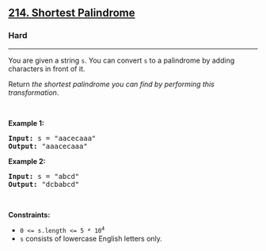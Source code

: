 <h2><a href="https://leetcode.com/problems/shortest-palindrome/description/">214. Shortest Palindrome</a></h2><h3>Hard</h3><hr><p>You are given a string <code>s</code>. You can convert <code>s</code> to a <span data-keyword="palindrome-string">palindrome</span> by adding characters in front of it.</p>

<p>Return <em>the shortest palindrome you can find by performing this transformation</em>.</p>

<p>&nbsp;</p>
<p><strong class="example">Example 1:</strong></p>
<pre><strong>Input:</strong> s = "aacecaaa"
<strong>Output:</strong> "aaacecaaa"
</pre><p><strong class="example">Example 2:</strong></p>
<pre><strong>Input:</strong> s = "abcd"
<strong>Output:</strong> "dcbabcd"
</pre>
<p>&nbsp;</p>
<p><strong>Constraints:</strong></p>

<ul>
	<li><code>0 &lt;= s.length &lt;= 5 * 10<sup>4</sup></code></li>
	<li><code>s</code> consists of lowercase English letters only.</li>
</ul>
